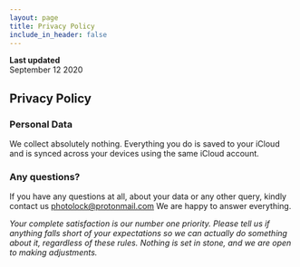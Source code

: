 ```yaml
---
layout: page
title: Privacy Policy
include_in_header: false
---
```


**Last updated**  
September 12 2020

## **Privacy Policy**

### Personal Data
We collect absolutely nothing. Everything you do is saved to your iCloud and is synced across your devices using the same iCloud account.
### Any questions?
If you have any questions at all, about your data or any other query, kindly contact us photolock@protonmail.com We are happy to answer everything.

*Your complete satisfaction is our number one priority. Please tell us if anything falls short of your expectations so we can actually do something about it, regardless of these rules. Nothing is set in stone, and we are open to making adjustments.*

<br>
